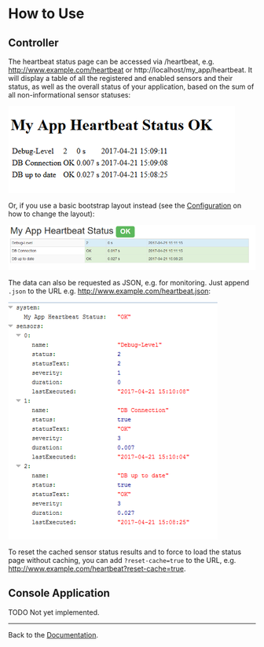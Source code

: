 How to Use
==========

Controller
----------

The heartbeat status page can be accessed via /heartbeat, e.g. http://www.example.com/heartbeat or http://localhost/my_app/heartbeat.
It will display a table of all the registered and enabled sensors and their status, as well as the overall status of your application, based on the sum of all non-informational sensor statuses:

![Heartbeat](images/Heartbeat.png)

Or, if you use a basic bootstrap layout instead (see the [Configuration](Configuration.md) on how to change the layout):

![Heartbeat_Bootstrap](images/Heartbeat_Bootstrap.png)

The data can also be requested as JSON, e.g. for monitoring. Just append `.json` to the URL e.g. http://www.example.com/heartbeat.json:

![Heartbeat_JSON](images/Heartbeat_JSON.png)

To reset the cached sensor status results and to force to load the status page without caching, you can add ``?reset-cache=true`` to the URL, e.g. http://www.example.com/heartbeat?reset-cache=true.

Console Application
-------------------

TODO Not yet implemented.

---

Back to the [Documentation](Home.md).
